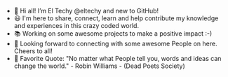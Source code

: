 - 👋 Hi all! I’m El Techy @eltechy and new to GitHub!
- 😃 I'm here to share, connect, learn and help contribute my knowledge and experiences in this crazy coded world.
- 📚 Working on some awesome projects to make a positive impact :-)
- 💞️ Looking forward to connecting with some awesome People on here. Cheers to all! 
- 📖 Favorite Quote: "No matter what People tell you, words and ideas can change the world." - Robin Williams - (Dead Poets Society)


<!---
eltechy/eltechy is a ✨ special ✨ repository because its `README.md` (this file) appears on your GitHub profile.
You can click the Preview link to take a look at your changes.
--->
